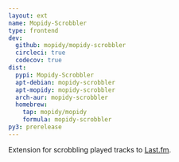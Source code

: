 ```yaml
---
layout: ext
name: Mopidy-Scrobbler
type: frontend
dev:
  github: mopidy/mopidy-scrobbler
  circleci: true
  codecov: true
dist:
  pypi: Mopidy-Scrobbler
  apt-debian: mopidy-scrobbler
  apt-mopidy: mopidy-scrobbler
  arch-aur: mopidy-scrobbler
  homebrew:
    tap: mopidy/mopidy
    formula: mopidy-scrobbler
py3: prerelease
---
```


Extension for scrobbling played tracks to [Last.fm](https://www.last.fm/).
